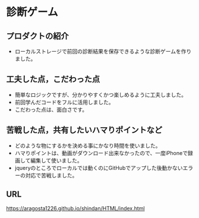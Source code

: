 # 診断ゲーム

## プロダクトの紹介

- ローカルストレージで前回の診断結果を保存できるような診断ゲームを作りました。

## 工夫した点，こだわった点

- 簡単なロジックですが、分かりやすくかつ楽しめるように工夫しました。
- 前回学んだコードをフルに活用しました。
- こだわった点は、面白さです。

## 苦戦した点，共有したいハマりポイントなど

- どのような物にするかを決める事にかなり時間を使いました。
- ハマりポイントは、動画がダウンロード出来なかったので、一度iPhoneで録画して編集して使いました。
- jqueryのところでローカルでは動くのにGitHubでアップした後動かないエラーの対応で苦戦しました。

## URL
https://aragosta1226.github.io/shindan/HTML/index.html